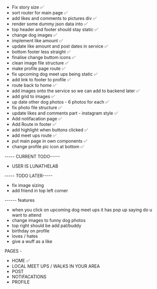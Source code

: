 - Fix story size ✅
- sort router for main page ✅
- add likes and comments to pictures div ✅
- render some dummy json data into ✅
- top header and footer should stay static ✅
- change dog images ✅
- implement like amount ✅
- update like amount and post dates in service ✅
- bottom footer less straight ✅
- finalise change buttom icons ✅
- clean image file structure ✅
- make profile page route ✅
- fix upcoming dog meet ups being static ✅
- add link to footer to profile ✅
- route back to home ✅
- add images onto the service so we can add to backend later ✅
- add grid to images ✅
- up date other dog photos - 6 photos for each ✅
- fix photo file structure ✅
- update likes and comments part - instagram style ✅
- Add notifacation page ✅
- Add Route in footer ✅
- add highlight when buttons clicked ✅
- add meet ups route ✅
- put main page in own components ✅
- change profile pic icon at bottom ✅

----- CURRENT TODO-----

- USER IS LUNATHELAB

----- TODO LATER-----

- fix image sizing
- add friend in top left corner

------ features

- when you click on upcoming dog meet ups it has pop up saying do u want to attend
- change images to funny dog photos
- top right should be add pal/buddy
- birthday on profile
- loves / hates
- give a wuff as a like

PAGES -

- HOME ✅
- LOCAL MEET UPS / WALKS IN YOUR AREA
- POST
- NOTIFACATIONS
- PROFILE
